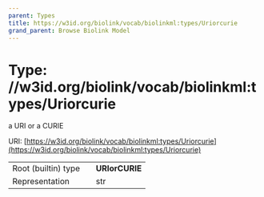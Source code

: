 ```yaml
---
parent: Types
title: https://w3id.org/biolink/vocab/biolinkml:types/Uriorcurie
grand_parent: Browse Biolink Model
---
```


# Type: //w3id.org/biolink/vocab/biolinkml:types/Uriorcurie


a URI or a CURIE

URI: [https://w3id.org/biolink/vocab/biolinkml:types/Uriorcurie](https://w3id.org/biolink/vocab/biolinkml:types/Uriorcurie)

|  |  |  |
| --- | --- | --- |
| Root (builtin) type | | **URIorCURIE** |
| Representation | | str |
